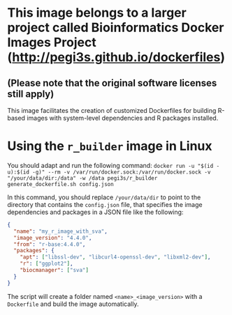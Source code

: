 # This image belongs to a larger project called Bioinformatics Docker Images Project (http://pegi3s.github.io/dockerfiles)
## (Please note that the original software licenses still apply)

This image facilitates the creation of customized Dockerfiles for building R-based images with system-level dependencies and R packages installed.

# Using the `r_builder` image in Linux

You should adapt and run the following command: `docker run -u "$(id -u):$(id -g)" --rm -v /var/run/docker.sock:/var/run/docker.sock -v "/your/data/dir:/data" -w /data pegi3s/r_builder generate_dockerfile.sh config.json`

In this command, you should replace `/your/data/dir` to point to the directory that contains the `config.json` file, that specifies the image dependencies and packages in a JSON file like the following:

```json
{
  "name": "my_r_image_with_sva",
  "image_version": "4.4.0",
  "from": "r-base:4.4.0",
  "packages": {
    "apt": ["libssl-dev", "libcurl4-openssl-dev", "libxml2-dev"],
    "r": ["ggplot2"],
    "biocmanager": ["sva"]
  }
}
```

The script will create a folder named `<name>_<image_version>` with a `Dockerfile` and build the image automatically.
